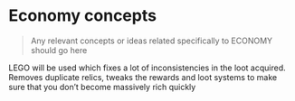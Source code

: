 # Economy concepts
> Any relevant concepts or ideas related specifically to ECONOMY should go here


LEGO will be used which fixes a lot of inconsistencies in the loot acquired. Removes duplicate relics, tweaks the rewards and loot systems to make sure that you don’t become massively rich quickly
